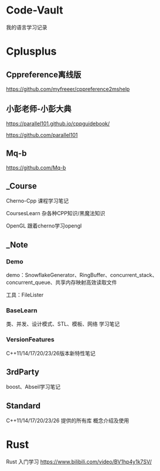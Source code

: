 # Code-Vault

我的语言学习记录

# Cplusplus

## Cppreference离线版

https://github.com/myfreeer/cppreference2mshelp

## 小彭老师-小彭大典

https://parallel101.github.io/cppguidebook/

https://github.com/parallel101

## Mq-b

https://github.com/Mq-b



## _Course

Cherno-Cpp 课程学习笔记

CoursesLearn 杂各种CPP知识/黑魔法知识

OpenGL 跟着cherno学习opengl

## _Note

### Demo

demo：SnowflakeGenerator、RingBuffer、concurrent_stack、concurrent_queue、共享内存映射高效读取文件

工具：FileLister

### BaseLearn

类、并发、设计模式、STL、模板、网络 学习笔记

### VersionFeatures

C++11/14/17/20/23/26版本新特性笔记

## 3rdParty

boost、Abseil学习笔记

## Standard

C++11/14/17/20/23/26 提供的所有库 概念介绍及使用

# Rust

Rust 入门学习 https://www.bilibili.com/video/BV1hp4y1k7SV/
